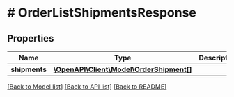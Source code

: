 # # OrderListShipmentsResponse


## Properties 


Name | Type | Description | Notes
------------ | ------------- | ------------- | -------------
**shipments**| [**\OpenAPI\Client\Model\OrderShipment[]**](OrderShipment.md) |   | [optional]


[[Back to Model list]](../../README.md#models) [[Back to API list]](../../README.md#endpoints) [[Back to README]](../../README.md)

